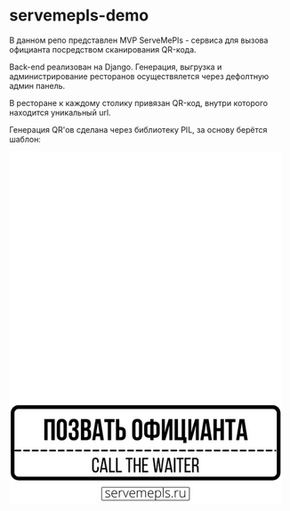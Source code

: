 # servemepls-demo
В данном репо представлен MVP ServeMePls - сервиса для вызова официанта посредством сканирования QR-кода.

Back-end реализован на Django.
Генерация, выгрузка и администрирование ресторанов осуществялется через дефолтную админ панель.

В ресторане к каждому столику привязан QR-код, внутри которого находится уникальный url.

Генерация QR'ов сделана через библиотеку PIL, за основу берётся шаблон:

![](https://github.com/SherstennikovDaniil/servemepls-demo/raw/main/caller/static/template.png "Шаблон")
